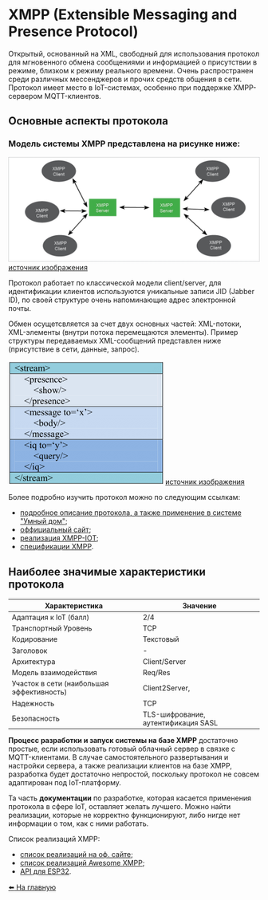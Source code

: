 # XMPP (Extensible Messaging and Presence Protocol)

Открытый, основанный на XML, свободный для использования протокол для мгновенного обмена сообщениями и информацией о присутствии в режиме, близком к режиму реального времени. Очень распространен среди различных мессенджеров и прочих средств общения в сети. Протокол имеет место в IoT-системах, особенно при поддержке XMPP-сервером MQTT-клиентов.

## Основные аспекты протокола

### Модель системы XMPP представлена на рисунке ниже:

![XMPP System Structure](../media/xmpp/sys-structure.jpg)
[источник изображения](https://www.briskbraintech.com/xmpp-a-communication-protocol-for-the-internet-of-things/)

Протокол работает по классической модели client/server, для идентификации клиентов используются уникальные записи JID (Jabber ID), по своей структуре очень напоминающие адрес электронной почты.

Обмен осущетсвляется за счет двух основных частей: XML-потоки, XML-элементы (внутри потока перемещаются элементы). Пример структуры передаваемых XML-сообщений представлен ниже (присутствие в сети, данные, запрос).

![XMPP Message Structure](../media/xmpp/message.png)
[источник изображения](https://www.researchgate.net/publication/329609409_Security_Vulnerabilities_and_Cyber_Threat_Analysis_of_the_XMPP_Protocol_in_an_IoT_Ecosystem)

Более подробно изучить протокол можно по следующим ссылкам:
* [подробное описание протокола, а также применение в системе "Умный дом"](https://www.in.tum.de/fileadmin/w00bws/cm/thesis/bt-sauter-2020.pdf);
* [оффициальный сайт](https://xmpp.org);
* [реализация XMPP-IOT](https://xmpp.org/uses/internet-of-things.html);
* [спецификации XMPP](https://xmpp.org/extensions/).

## Наиболее значимые характеристики протокола

|   Характеристика  |   Значение    |
|----               |----
|   Адаптация к IoT (балл)    |   2/4 |
|   Транспортный Уровень    |   TCP |
|   Кодирование    |    Текстовый    |
|   Заголовок    |    -    |
|   Архитектура    |    Client/Server    |
|   Модель взаимодействия    |    Req/Res   |
|   Участок в сети (наибольшая эффективность)    |    Client2Server,    |
|   Надежность    |    TCP    |
|   Безопасность    |    TLS-шифрование, аутентификация SASL    |

**Процесс разработки и запуск системы на базе XMPP** достаточно простые, если использовать готовый облачный сервер в связке с MQTT-клиентами. В случае самостоятельного развертывания и настройки сервера, а также реализации клиентов на базе XMPP, разработка будет достаточно непростой, поскольку протокол не совсем адаптирован под IoT-платформу.

Та часть **документации** по разработке, которая касается применения протокола в сфере IoT, оставляет желать лучшего. Можно найти реализации, которые не корректно функционируют, либо нигде нет информации о том, как с ними работать.

Список реализаций XMPP:
* [список реализаций на оф. сайте](https://xmpp.org/software/);
* [список реализаций Awesome XMPP](https://github.com/bluszcz/awesome-xmpp);
* [API для ESP32](https://github.com/COM8/esp32-xmpp-iot).

[:arrow_left: На главную](/README.md)
